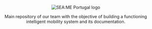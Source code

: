 <p align="center">
  <img src="https://github.com/user-attachments/assets/338d4621-d5dc-4136-81c5-252edcbcf5e0" alt="SEA:ME Portugal logo"/>
</p>

<p align="center">
Main repository of our team with the objective of building a functioning intelligent mobility system and its documentation.
</p>
